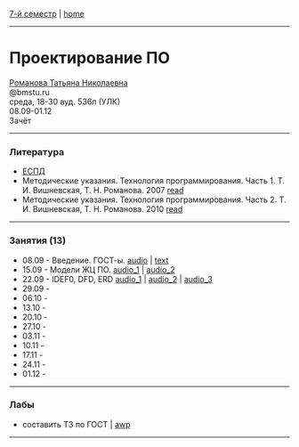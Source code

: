 [7-й семестр](../2021_2022_7_sem.md) | [home](../README.md)
____________________________________
# Проектирование ПО
[Романова Татьяна Николаевна](https://wwv.bmstu.ru/ps/~rtn/) \
@bmstu.ru \
среда, 18-30 ауд. 536л (УЛК)\
08.09-01.12 \
Зачёт 
____________________________________
### Литература

* [ЕСПД](https://drive.google.com/file/d/1R1qfW6GxB-C5nDsyhi-0VOpVmsohruw0/view?usp=drivesdk)
* Методические указания. Технология программирования. Часть 1. 
Т. И. Вишневская, Т. Н. Романова. 2007 [read](https://bmstu.press/catalog/item/1238/)
* Методические указания. Технология программирования. Часть 2. 
Т. И. Вишневская, Т. Н. Романова. 2010 [read](https://bmstu.press/catalog/item/1235/)

____________________________________
### Занятия (13)

* 08.09 - Введение. ГОСТ-ы. [audio](https://drive.google.com/file/d/1QcJT_MvzXf4dGI4eH-7eDBRlLSS97ucu/view?usp=drivesdk) | [text](https://mttoffice-my.sharepoint.com/:w:/g/personal/dkosarevsky_mtt_ru/ESGzFcQbg5FDnQ4QHKcAq-QBwylbrkHpUoTdnScArxn_jw?e=zwHMmT)
* 15.09 - Модели ЖЦ ПО. [audio_1](https://drive.google.com/file/d/1TIFx8WdkJBngiN2yaAlSkt2RzBhAZtSE/view?usp=drivesdk) | [audio_2](https://drive.google.com/file/d/1TN4mXzttFEvDfOTyPDBU_Xs7wsLIV60m/view?usp=drivesdk)
* 22.09 - IDEF0, DFD, ERD [audio_1](https://drive.google.com/file/d/1Xw-O_cBHiE1H1P1dkQFJUIiq_WVO0d7M/view?usp=sharing) | [audio_2](https://drive.google.com/file/d/1XyeR4qyxAGEj8_11IPo3gJ1uzkQXhnwd/view?usp=sharing) | [audio_3](https://drive.google.com/file/d/1Y0INkWb2jBhkoNLYBcLPH6ncD-sH_BpW/view?usp=sharing)
* 29.09 - 
* 06.10 - 
* 13.10 - 
* 20.10 - 
* 27.10 - 
* 03.11 - 
* 10.11 - 
* 17.11 - 
* 24.11 - 
* 01.12 - 
____________________________________
### Лабы

* составить ТЗ по ГОСТ | [awp](https://mttoffice-my.sharepoint.com/:w:/g/personal/dkosarevsky_mtt_ru/EbsOXhVq14VOr9ZvFzRX2nYBQrcQ0FIumLy1IXHICL9ixw?email=DKosarevsky%40mtt.ru&e=QnE6AU)

____________________________________
